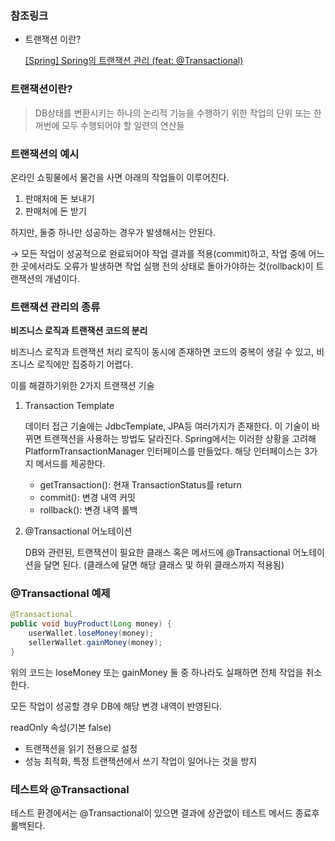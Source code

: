 ### 참조링크

- 트랜잭션 이란?
    
    [[Spring] Spring의 트랜잭션 관리 (feat: @Transactional)](https://yeonyeon.tistory.com/223)
    

### 트랜잭션이란?

> DB상태를 변환시키는 하나의 논리적 기능을 수행하기 위한 작업의 단위 또는 한꺼번에 모두 수행되어야 할 일련의 연산들
> 

### 트랜잭션의 예시

온라인 쇼핑물에서 물건을 사면 아래의 작업들이 이루어진다.

1. 판매처에 돈 보내기
2. 판매처에 돈 받기

하지만, 둘중 하나만 성공하는 경우가 발생해서는 안된다.

→ 모든 작업이 성공적으로 완료되어야 작업 결과를 적용(commit)하고, 작업 중에 어느 한 곳에서라도 오류가 발생하면 작업 실행 전의 상태로 돌아가야하는 것(rollback)이 트랜잭션의 개념이다.

### 트랜잭션 관리의 종류

**비즈니스 로직과 트랜잭션 코드의 분리**

비즈니스 로직과 트랜잭션 처리 로직이 동시에 존재하면 코드의 중복이 생길 수 있고, 비즈니스 로직에만 집중하기 어렵다.

이를 해결하기위한 2가지 트랜잭션 기술

1. Transaction Template
    
    데이터 접근 기술에는 JdbcTemplate, JPA등 여러가지가 존재한다. 이 기술이 바뀌면 트랜잭션을 사용하는 방법도 달라진다. Spring에서는 이러한 상황을 고려해 PlatformTransactionManager 인터페이스를 만들었다. 해당 인터페이스는 3가지 메서드를 제공한다.
    
    - getTransaction(): 현재 TransactionStatus를 return
    - commit(): 변경 내역 커밋
    - rollback(): 변경 내역 롤백
2. @Transactional 어노테이션
    
    DB와 관련된, 트랜잭션이 필요한 클래스 혹은 메서드에 @Transactional 어노테이션을 달면 된다. (클래스에 달면 해당 클래스 및 하위 클래스까지 적용됨)
    

### @Transactional 예제

```java
@Transactional
public void buyProduct(Long money) { 
    userWallet.loseMoney(money);
    sellerWallet.gainMoney(money);
}
```

위의 코드는 loseMoney 또는 gainMoney 둘 중 하나라도 실패하면 전체 작업을 취소한다.

모든 작업이 성공할 경우 DB에 해당 변경 내역이 반영된다.

readOnly 속성(기본 false)

- 트랜잭션을 읽기 전용으로 설정
- 성능 최적화, 특정 트랜잭션에서 쓰기 작업이 일어나는 것을 방지

### 테스트와 @Transactional

테스트 환경에서는 @Transactional이 있으면 결과에 상관없이 테스트 메서드 종료후 롤백된다.
